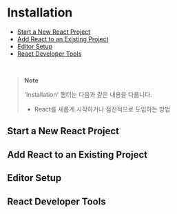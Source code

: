 # Installation

- [Start a New React Project](#start-a-new-react-project)
- [Add React to an Existing Project](#add-react-to-an-existing-project)
- [Editor Setup](#editor-setup)
- [React Developer Tools](#react-developer-tools)

<br />

> **Note**
>
> 'Installation' 챕터는 다음과 같은 내용을 다룹니다.
>
> - React를 새롭게 시작하거나 점진적으로 도입하는 방법

## Start a New React Project

## Add React to an Existing Project

## Editor Setup

## React Developer Tools
